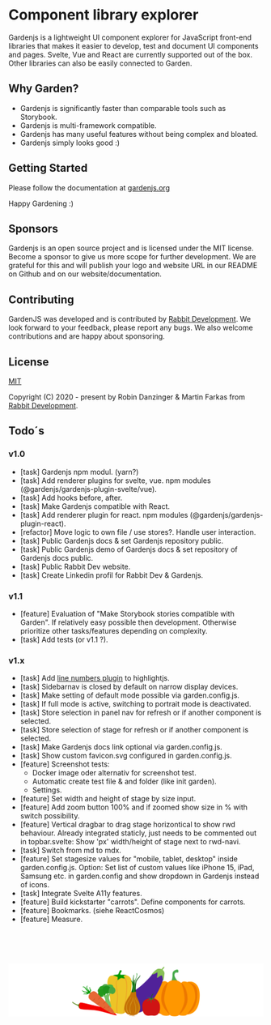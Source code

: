 # Component library explorer

Gardenjs is a lightweight UI component explorer for JavaScript front-end libraries that makes it easier to develop, test and document UI components and pages. Svelte, Vue and React are currently supported out of the box. Other libraries can also be easily connected to Garden.

## Why Garden?

- Gardenjs is significantly faster than comparable tools such as Storybook.
- Gardenjs is multi-framework compatible.
- Gardenjs has many useful features without being complex and bloated.
- Gardenjs simply looks good :)

## Getting Started

Please follow the documentation at [gardenjs.org](https://www.gardenjs.org)

Happy Gardening :)

## Sponsors

Gardenjs is an open source project and is licensed under the MIT license. Become a sponsor to give us more scope for further development. We are grateful for this and will publish your logo and website URL in our README on Github and on our website/documentation.

## Contributing

GardenJS was developed and is contributed by [Rabbit Development](https://www.rabbitdevelopment.de). We look forward to your feedback, please report any bugs. We also welcome contributions and are happy about sponsoring.

## License

[MIT](https://opensource.org/license/mit/)

Copyright (C) 2020 - present by Robin Danzinger & Martin Farkas from [Rabbit Development](https://www.rabbitdevelopment.de).

## Todo´s

### v1.0

- [task] Gardenjs npm modul. (yarn?)
- [task] Add renderer plugins for svelte, vue. npm modules (@gardenjs/gardenjs-plugin-svelte/vue).
- [task] Add hooks before, after.
- [task] Make Gardenjs compatible with React.
- [task] Add renderer plugin for react. npm modules (@gardenjs/gardenjs-plugin-react).
- [refactor] Move logic to own file / use stores?. Handle user interaction.
- [task] Public Gardenjs docs & set Gardenjs repository public.
- [task] Public Gardenjs demo of Gardenjs docs & set repository of Gardenjs docs public.
- [task] Public Rabbit Dev website.
- [task] Create Linkedin profil for Rabbit Dev & Gardenjs.

### v1.1

- [feature] Evaluation of "Make Storybook stories compatible with Garden". If relatively easy possible then development. Otherwise prioritize other tasks/features depending on complexity.
- [task] Add tests (or v1.1 ?).

### v1.x

- [task] Add [line numbers plugin](https://github.com/wcoder/highlightjs-line-numbers.js) to highlightjs.
- [task] Sidebarnav is closed by default on narrow display devices.
- [task] Make setting of default mode possible via garden.config.js.
- [task] If full mode is active, switching to portrait mode is deactivated.
- [task] Store selection in panel nav for refresh or if another component is selected.
- [task] Store selection of stage for refresh or if another component is selected.
- [task] Make Gardenjs docs link optional via garden.config.js.
- [task] Show custom favicon.svg configured in garden.config.js.
- [feature] Screenshot tests:
  - Docker image oder alternativ for screenshot test.
  - Automatic create test file & and folder (like init garden).
  - Settings.
- [feature] Set width and height of stage by size input.
- [feature] Add zoom button 100% and if zoomed show size in % with switch possibility.
- [feature] Vertical dragbar to drag stage horizontical to show rwd behaviour. Already integrated staticly, just needs to be commented out in topbar.svelte: Show 'px' width/height of stage next to rwd-navi.
- [task] Switch from md to mdx.
- [feature] Set stagesize values for "mobile, tablet, desktop" inside garden.config.js. Option: Set list of custom values like iPhone 15, iPad, Samsung etc. in garden.config and show dropdown in Gardenjs instead of icons.
- [task] Integrate Svelte A11y features.
- [feature] Build kickstarter "carrots". Define components for carrots.
- [feature] Bookmarks. (siehe ReactCosmos)
- [feature] Measure.

<br><br><br><p align="center"><img src="src/client/assets/icons/logo.svg"></p>
